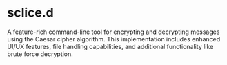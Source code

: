 # sclice.d
A feature-rich command-line tool for encrypting and decrypting messages using the Caesar cipher algorithm. This implementation includes enhanced UI/UX features, file handling capabilities, and additional functionality like brute force decryption.

